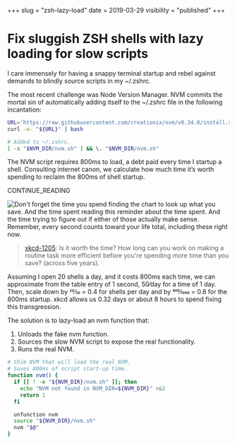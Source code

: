 +++
slug = "zsh-lazy-load"
date = 2019-03-29
visibility = "published"
+++

# Fix sluggish ZSH shells with lazy loading for slow scripts

I care immensely for having a snappy terminal startup and rebel against demands
to blindly source scripts in my ~/.zshrc.

The most recent challenge was Node Version Manager. NVM commits the mortal sin
of automatically adding itself to the ~/.zshrc file in the following
incantation:

```bash
URL='https://raw.githubusercontent.com/creationix/nvm/v0.34.0/install.sh'
curl -o- "${URL}" | bash

# Added to ~/.zshrc.
[ -s "$NVM_DIR/nvm.sh" ] && \. "$NVM_DIR/nvm.sh"
```

The NVM script requires 800ms to load, a debt paid every time I startup a shell.
Consulting internet canon, we calculate how much time it’s worth spending to
reclaim the 800ms of shell startup.

CONTINUE_READING

![Don't forget the time you spend finding the chart to look up what you save. 
And the time spent reading this reminder about the time spent. And the time 
trying to figure out if either of those actually make sense. Remember, every 
second counts toward your life total, including these right now.](./xkcd_1205_is_it_worth_the_time_orig.png)

> [xkcd-1205](https://xkcd.com/1205/): Is it worth the time? How long can you
> work on making a routine task more efficient before you're spending more time
> than you save? (across five years).

Assuming I open 20 shells a day, and it costs 800ms each time, we can
approximate from the table entry of 1 second, 50⁄day for a time of 1 day. Then,
scale down by 20⁄50 = 0.4 for shells per day and by 800⁄1000 = 0.8 for the 800ms
startup. xkcd allows us 0.32 days or about 8 hours to spend fixing this
transgression.

The solution is to lazy-load an nvm function that:

1. Unloads the fake nvm function.
2. Sources the slow NVM script to expose the real functionality.
3. Runs the real NVM.

```bash
# Shim NVM that will load the real NVM.
# Saves 800ms of script start-up time.
function nvm() {
  if [[ ! -e "${NVM_DIR}/nvm.sh" ]]; then
    echo "NVM not found in NVM_DIR=${NVM_DIR}" >&2
    return 1
  fi

  unfunction nvm
  source "${NVM_DIR}/nvm.sh"
  nvm "$@"
}
```
